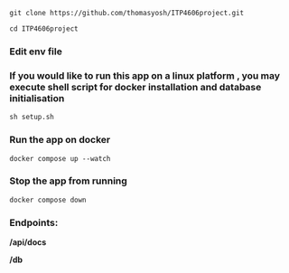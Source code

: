 ```
git clone https://github.com/thomasyosh/ITP4606project.git
```
```
cd ITP4606project
```
### Edit env file

### If you would like to run this app on a linux platform , you may execute shell script for docker installation and database initialisation
```
sh setup.sh
```

### Run the app on docker
```
docker compose up --watch
```

### Stop the app from running
```
docker compose down
```

### Endpoints:
**/api/docs**

**/db**
